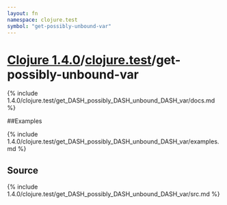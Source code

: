 ```yaml
---
layout: fn
namespace: clojure.test
symbol: "get-possibly-unbound-var"
---
```


# [Clojure 1.4.0](../../)/[clojure.test](../)/get-possibly-unbound-var

{% include 1.4.0/clojure.test/get_DASH_possibly_DASH_unbound_DASH_var/docs.md %}

##Examples

{% include 1.4.0/clojure.test/get_DASH_possibly_DASH_unbound_DASH_var/examples.md %}
## Source
{% include 1.4.0/clojure.test/get_DASH_possibly_DASH_unbound_DASH_var/src.md %}

